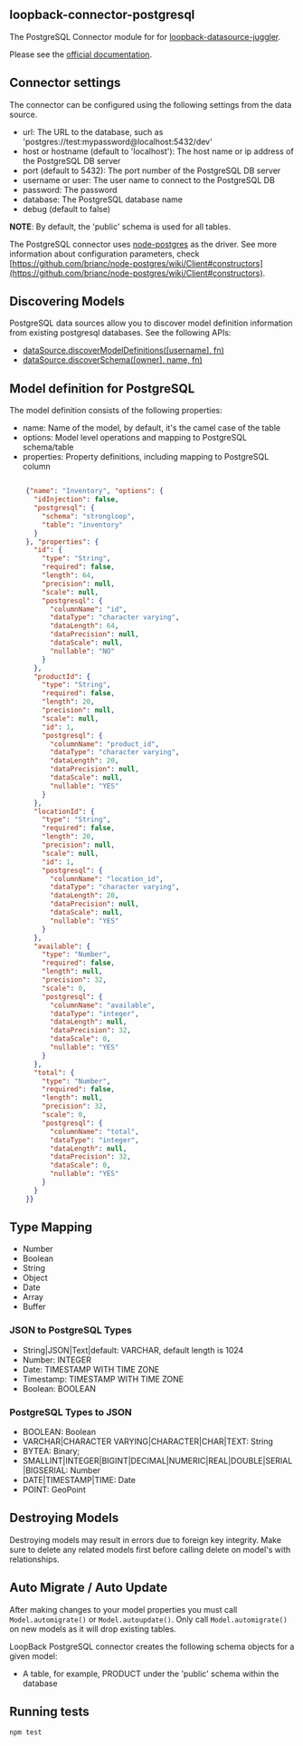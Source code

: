 ## loopback-connector-postgresql

The PostgreSQL Connector module for for [loopback-datasource-juggler](http://docs.strongloop.com/loopback-datasource-juggler/).

Please see the [official documentation](http://docs.strongloop.com/display/LB/PostgreSQL+connector).


## Connector settings

The connector can be configured using the following settings from the data source.
* url: The URL to the database, such as 'postgres://test:mypassword@localhost:5432/dev'
* host or hostname (default to 'localhost'): The host name or ip address of the PostgreSQL DB server
* port (default to 5432): The port number of the PostgreSQL DB server
* username or user: The user name to connect to the PostgreSQL DB
* password: The password
* database: The PostgreSQL database name
* debug (default to false)

**NOTE**: By default, the 'public' schema is used for all tables.

The PostgreSQL connector uses [node-postgres](https://github.com/brianc/node-postgres) as the driver. See more
information about configuration parameters, check [https://github.com/brianc/node-postgres/wiki/Client#constructors](https://github.com/brianc/node-postgres/wiki/Client#constructors).

## Discovering Models

PostgreSQL data sources allow you to discover model definition information from existing postgresql databases. See the following APIs:

 - [dataSource.discoverModelDefinitions([username], fn)](https://github.com/strongloop/loopback#datasourcediscovermodeldefinitionsusername-fn)
 - [dataSource.discoverSchema([owner], name, fn)](https://github.com/strongloop/loopback#datasourcediscoverschemaowner-name-fn)


## Model definition for PostgreSQL

The model definition consists of the following properties:

* name: Name of the model, by default, it's the camel case of the table
* options: Model level operations and mapping to PostgreSQL schema/table
* properties: Property definitions, including mapping to PostgreSQL column

```json

    {"name": "Inventory", "options": {
      "idInjection": false,
      "postgresql": {
        "schema": "strongloop",
        "table": "inventory"
      }
    }, "properties": {
      "id": {
        "type": "String",
        "required": false,
        "length": 64,
        "precision": null,
        "scale": null,
        "postgresql": {
          "columnName": "id",
          "dataType": "character varying",
          "dataLength": 64,
          "dataPrecision": null,
          "dataScale": null,
          "nullable": "NO"
        }
      },
      "productId": {
        "type": "String",
        "required": false,
        "length": 20,
        "precision": null,
        "scale": null,
        "id": 1,
        "postgresql": {
          "columnName": "product_id",
          "dataType": "character varying",
          "dataLength": 20,
          "dataPrecision": null,
          "dataScale": null,
          "nullable": "YES"
        }
      },
      "locationId": {
        "type": "String",
        "required": false,
        "length": 20,
        "precision": null,
        "scale": null,
        "id": 1,
        "postgresql": {
          "columnName": "location_id",
          "dataType": "character varying",
          "dataLength": 20,
          "dataPrecision": null,
          "dataScale": null,
          "nullable": "YES"
        }
      },
      "available": {
        "type": "Number",
        "required": false,
        "length": null,
        "precision": 32,
        "scale": 0,
        "postgresql": {
          "columnName": "available",
          "dataType": "integer",
          "dataLength": null,
          "dataPrecision": 32,
          "dataScale": 0,
          "nullable": "YES"
        }
      },
      "total": {
        "type": "Number",
        "required": false,
        "length": null,
        "precision": 32,
        "scale": 0,
        "postgresql": {
          "columnName": "total",
          "dataType": "integer",
          "dataLength": null,
          "dataPrecision": 32,
          "dataScale": 0,
          "nullable": "YES"
        }
      }
    }}

```

## Type Mapping

 - Number
 - Boolean
 - String
 - Object
 - Date
 - Array
 - Buffer

### JSON to PostgreSQL Types

* String|JSON|Text|default: VARCHAR, default length is 1024
* Number: INTEGER
* Date: TIMESTAMP WITH TIME ZONE
* Timestamp: TIMESTAMP WITH TIME ZONE
* Boolean: BOOLEAN

### PostgreSQL Types to JSON

* BOOLEAN: Boolean
* VARCHAR|CHARACTER VARYING|CHARACTER|CHAR|TEXT: String
* BYTEA: Binary;
* SMALLINT|INTEGER|BIGINT|DECIMAL|NUMERIC|REAL|DOUBLE|SERIAL|BIGSERIAL: Number
* DATE|TIMESTAMP|TIME: Date
* POINT: GeoPoint

## Destroying Models

Destroying models may result in errors due to foreign key integrity. Make sure
to delete any related models first before calling delete on model's with
relationships.

## Auto Migrate / Auto Update

After making changes to your model properties you must call `Model.automigrate()`
or `Model.autoupdate()`. Only call `Model.automigrate()` on new models
as it will drop existing tables.

LoopBack PostgreSQL connector creates the following schema objects for a given
model:

* A table, for example, PRODUCT under the 'public' schema within the database


## Running tests

    npm test
